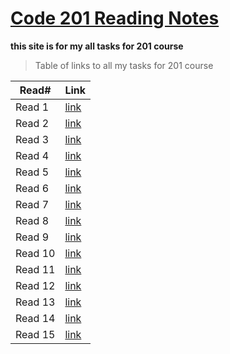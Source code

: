 # [Code 201 Reading Notes](https://abdulelahxd.github.io/reading-notes)

**this site is for my all tasks for 201 course**




>Table of links to all my tasks for 201 course

Read#  |  Link
--------- | ---------
Read 1     | [link](https://abdulelahxd.github.io/reading-notes/class-01)
Read 2     | [link](https://abdulelahxd.github.io/reading-notes/class-02)
Read 3     | [link](https://abdulelahxd.github.io/reading-notes/class-03)
Read 4     | [link](https://abdulelahxd.github.io/reading-notes/class-04)
Read 5     | [link](https://abdulelahxd.github.io/reading-notes/class-05)
Read 6     | [link](https://abdulelahxd.github.io/reading-notes/class-06)
Read 7     | [link](https://abdulelahxd.github.io/reading-notes/class-07)
Read 8     | [link](https://abdulelahxd.github.io/reading-notes/class-08)
Read 9     | [link](https://abdulelahxd.github.io/reading-notes/class-09)
Read 10    | [link](https://abdulelahxd.github.io/reading-notes/class-10)
Read 11    | [link](https://abdulelahxd.github.io/reading-notes/class-11)
Read 12    | [link](https://abdulelahxd.github.io/reading-notes/class-12)
Read 13    | [link](https://abdulelahxd.github.io/reading-notes/class-13)
Read 14    | [link](https://abdulelahxd.github.io/reading-notes/class-14)
Read 15    | [link](https://abdulelahxd.github.io/reading-notes/class-15)